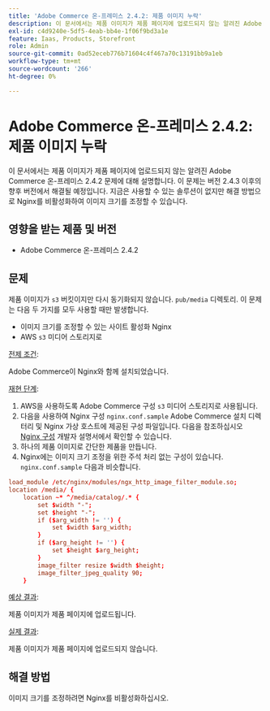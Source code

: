 ```yaml
---
title: 'Adobe Commerce 온-프레미스 2.4.2: 제품 이미지 누락'
description: 이 문서에서는 제품 이미지가 제품 페이지에 업로드되지 않는 알려진 Adobe Commerce 온-프레미스 2.4.2 문제에 대해 설명합니다. 이 문제는 버전 2.4.3 이후의 향후 버전에서 해결될 예정입니다. 지금은 사용할 수 있는 솔루션이 없지만 해결 방법으로 Nginx를 비활성화하여 이미지 크기를 조정할 수 있습니다.
exl-id: c4d9240e-5df5-4eab-bb4e-1f06f9bd3a1e
feature: Iaas, Products, Storefront
role: Admin
source-git-commit: 0ad52eceb776b71604c4f467a70c13191bb9a1eb
workflow-type: tm+mt
source-wordcount: '266'
ht-degree: 0%

---
```


# Adobe Commerce 온-프레미스 2.4.2: 제품 이미지 누락

이 문서에서는 제품 이미지가 제품 페이지에 업로드되지 않는 알려진 Adobe Commerce 온-프레미스 2.4.2 문제에 대해 설명합니다. 이 문제는 버전 2.4.3 이후의 향후 버전에서 해결될 예정입니다. 지금은 사용할 수 있는 솔루션이 없지만 해결 방법으로 Nginx를 비활성화하여 이미지 크기를 조정할 수 있습니다.

## 영향을 받는 제품 및 버전

* Adobe Commerce 온-프레미스 2.4.2

## 문제

제품 이미지가 `s3` 버킷이지만 다시 동기화되지 않습니다. `pub/media` 디렉토리. 이 문제는 다음 두 가지를 모두 사용할 때만 발생합니다.

* 이미지 크기를 조정할 수 있는 사이트 활성화 Nginx
* AWS `s3` 미디어 스토리지로

<u>전제 조건</u>:

Adobe Commerce이 Nginx와 함께 설치되었습니다.

<u>재현 단계</u>:

1. AWS을 사용하도록 Adobe Commerce 구성 `s3` 미디어 스토리지로 사용됩니다.
1. 다음을 사용하여 Nginx 구성 `nginx.conf.sample` Adobe Commerce 설치 디렉터리 및 Nginx 가상 호스트에 제공된 구성 파일입니다. 다음을 참조하십시오 [Nginx 구성](https://devdocs.magento.com/guides/v2.4/install-gde/prereq/nginx.html#configure-nginx-ubuntu) 개발자 설명서에서 확인할 수 있습니다.
1. 하나의 제품 이미지로 간단한 제품을 만듭니다.
1. Nginx에는 이미지 크기 조정을 위한 주석 처리 없는 구성이 있습니다. `nginx.conf.sample` 다음과 비슷합니다.

```conf
load_module /etc/nginx/modules/ngx_http_image_filter_module.so;
location /media/ {
    location ~* ^/media/catalog/.* {
        set $width "-";
        set $height "-";
        if ($arg_width != '') {
            set $width $arg_width;
        }
        if ($arg_height != '') {
            set $height $arg_height;
        }
        image_filter resize $width $height;
        image_filter_jpeg_quality 90;
    }
```

<u>예상 결과</u>:

제품 이미지가 제품 페이지에 업로드됩니다.

<u>실제 결과</u>:

제품 이미지가 제품 페이지에 업로드되지 않습니다.

## 해결 방법

이미지 크기를 조정하려면 Nginx를 비활성화하십시오.
